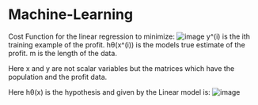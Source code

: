 # Machine-Learning

Cost Function for the linear regression to minimize:
![image](https://user-images.githubusercontent.com/63281063/184524885-1435ff44-3cfa-405c-a69f-27a26995ac6a.png)
y^(i) is the ith training example of the profit.
hθ(x^(i)) is the models true estimate of the profit.
m is the length of the data.

Here x and y are not scalar variables but the matrices which have the population and the profit data.


Here hθ(x) is the hypothesis and given by the Linear model is:
![image](https://user-images.githubusercontent.com/63281063/184524912-2083bc1e-b038-4049-b16e-55ed4cff04a0.png)
